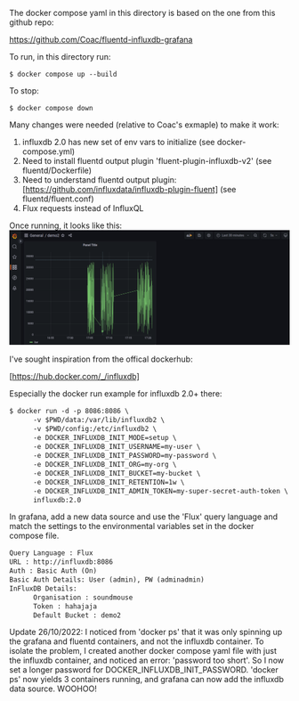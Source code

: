 The docker compose yaml in this directory is based on the
one from this github repo:

https://github.com/Coac/fluentd-influxdb-grafana

To run, in this directory run:
```
$ docker compose up --build
```

To stop:
```
$ docker compose down
```

Many changes were needed (relative to Coac's exmaple) to make it work:
  1.  influxdb 2.0 has new set of env vars to initialize (see docker-compose.yml)
  2.  Need to install fluentd output plugin 'fluent-plugin-influxdb-v2' (see fluentd/Dockerfile)
  3.  Need to understand fluentd output plugin:  [https://github.com/influxdata/influxdb-plugin-fluent]
      (see fluentd/fluent.conf)
  4.  Flux requests instead of InfluxQL

Once running, it looks like this:
![Alt text](grafana_ss_1.png?raw=true "Optional Title")


I've sought inspiration from the offical dockerhub:

[https://hub.docker.com/_/influxdb]

Especially the docker run example for influxdb 2.0+ there:

```
$ docker run -d -p 8086:8086 \
      -v $PWD/data:/var/lib/influxdb2 \
      -v $PWD/config:/etc/influxdb2 \
      -e DOCKER_INFLUXDB_INIT_MODE=setup \
      -e DOCKER_INFLUXDB_INIT_USERNAME=my-user \
      -e DOCKER_INFLUXDB_INIT_PASSWORD=my-password \
      -e DOCKER_INFLUXDB_INIT_ORG=my-org \
      -e DOCKER_INFLUXDB_INIT_BUCKET=my-bucket \
      -e DOCKER_INFLUXDB_INIT_RETENTION=1w \
      -e DOCKER_INFLUXDB_INIT_ADMIN_TOKEN=my-super-secret-auth-token \
      influxdb:2.0
```

In grafana, add a new data source and use the 'Flux' query
language and match the settings to the environmental variables
set in the docker compose file.
```
Query Language : Flux
URL : http://influxdb:8086
Auth : Basic Auth (On)
Basic Auth Details: User (admin), PW (adminadmin)
InFluxDB Details: 
      Organisation : soundmouse
      Token : hahajaja
      Default Bucket : demo2
```
Update 26/10/2022: I noticed from 'docker ps' that it was only spinning up
the grafana and fluentd containers, and not the influxdb container.  To
isolate the problem, I created another docker compose yaml file with just
the influxdb container, and noticed an error:  'password too short'.  So I 
now set a longer password for DOCKER_INFLUXDB_INIT_PASSWORD.  'docker ps'
now yields 3 containers running, and grafana can now add the influxdb
data source.  WOOHOO!


